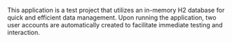 This application is a test project that utilizes an in-memory H2 database for quick and efficient data management. Upon running the application, two user accounts are automatically created to facilitate immediate testing and interaction. 
